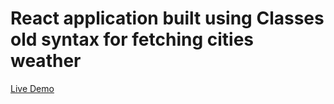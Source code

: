 # React application built using Classes old syntax for fetching cities weather

[Live Demo](https://moabdelwahed98.github.io/classy-weather/)
